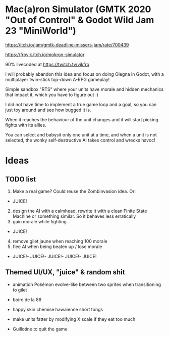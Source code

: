 # Mac(a)ron Simulator (GMTK 2020 "Out of Control" & Godot Wild Jam 23 "MiniWorld")
https://itch.io/jam/gmtk-deadline-missers-jam/rate/700439

https://frovik.itch.io/mokron-simulator

90% livecoded at https://twitch.tv/vikfro

I will probably abandon this idea and focus on doing Olegna in Godot, with a multiplayer twin-stick top-down A-RPG gameplay!

Simple sandbox "RTS" where your units have morale and hidden mechanics that impact it, which you have to figure out :)

I did not have time to implement a true game loop and a goal, so you can just toy around and see how bugged it is.
 
When it reaches the behaviour of the unit changes and it will start picking fights with its allies. 

You can select and babysit only one unit at a time, and when a unit is not selected, the wonky self-destructive AI takes control and wrecks havoc!
 
# Ideas

## TODO list
1. Make a real game? Could reuse the Zombinvasion idea. Or:
- JUICE!
2. design the AI with a calmhead, rewrite it with a clean Finite State Machine or something similar. So it behaves less erratically
3. gain morale while fighting
- JUICE!
4. remove gilet jaune when reaching 100 morale
5. flee AI when being beaten up / lose morale
- JUICE!- JUICE!- JUICE!- JUICE!- JUICE!


## Themed UI/UX, "juice" & random shit
- animation Pokémon evolve-like between two sprites when transitioning to gilet

- boire de la 86

- happy skin chemise hawaienne short tongs

- make units fatter by modifying X scale if they eat too much

- Guillotine to quit the game
